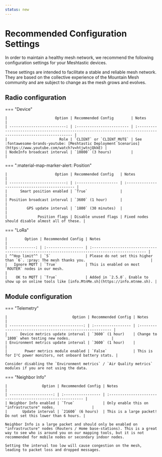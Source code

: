 ```yaml
---
status: new
---
```


# Recommended Configuration Settings

In order to maintain a healthy mesh network, we recommend the following configuration settings for your Meshtastic devices.

These settings are intended to facilitate a stable and reliable mesh network. They are based on the collective experience of the Mountain Mesh community and are subject to change as the mesh grows and evolves.

## Radio configuration

=== "Device"

    |                      Option | Recommended Config        | Notes                                                                                                           |
    | --------------------------: | :------------------------ | :-------------------------------------------------------------------------------------------------------------- |
    |                        Role | `CLIENT` or `CLIENT_MUTE` | See :fontawesome-brands-youtube: [Meshtastic Deployment Scenarios](https://www.youtube.com/watch?v=htjwtnjQkkE) |
    | NodeInfo broadcast interval | `10800` (3 hours)         |                                                                                                                 |

=== ":material-map-marker-alert: Position"

    |                      Option | Recommended Config   | Notes                                           |
    | --------------------------: | :------------------- | :---------------------------------------------- |
    |      Smart position enabled | `True`               |                                                 |
    | Position broadcast interval | `3600` (1 hour)      |                                                 |
    |         GPS update interval | `1800` (30 minutes)  |                                                 |
    |              Position flags | Disable unused flags | Fixed nodes should disable almost all of these. |

=== "LoRa"

    |        Option | Recommended Config | Notes                                                                                            |
    | ------------: | :----------------- | :----------------------------------------------------------------------------------------------- |
    | ^^Hop limit^^ | `5`                | Please do not set this higher than `6`. :pray: The mesh thanks you.                              |
    |   Ignore MQTT | `True`             | This is enabled on most `ROUTER` nodes in our mesh.                                              |
    |    OK to MQTT | `True`             | Added in `2.5.0`. Enable to show up on online tools like [info.MtnMe.sh](https://info.mtnme.sh). |

## Module configuration

=== "Telemetry"

    |                              Option | Recommended Config | Notes                                                      |
    | ----------------------------------: | :----------------- | :--------------------------------------------------------- |
    |      Device metrics update interval | `3600` (1 hour)    | Change to `1800` when testing new nodes.                   |
    | Environment metrics update interval | `3600` (1 hour)    |                                                            |
    |        Power metrics module enabled | `False`            | This is for I²C power monitors, not onboard battery stats. |

    Consider disabling the `Environment metrics` / `Air Quality metrics` modules if you are not using the data.


=== "Neighbor Info"

    |                Option | Recommended Config | Notes                                                       |
    | --------------------: | :----------------- | :---------------------------------------------------------- |
    | Neighbor Info enabled | `True`             | Only enable this on "infrastructure" nodes.                 |
    |       Update interval | `21600` (6 hours)  | This is a large packet! Do not set this lower than 6 hours. |

    Neighbor Info is a large packet and should only be enabled on "infrastructure" nodes (Routers / Home base-stations). This is a great way to see who is around you on our mapping tools, but it is not recommended for mobile nodes or secondary indoor nodes.

    Setting the interval too low will cause congestion on the mesh, leading to packet loss and dropped messages.
